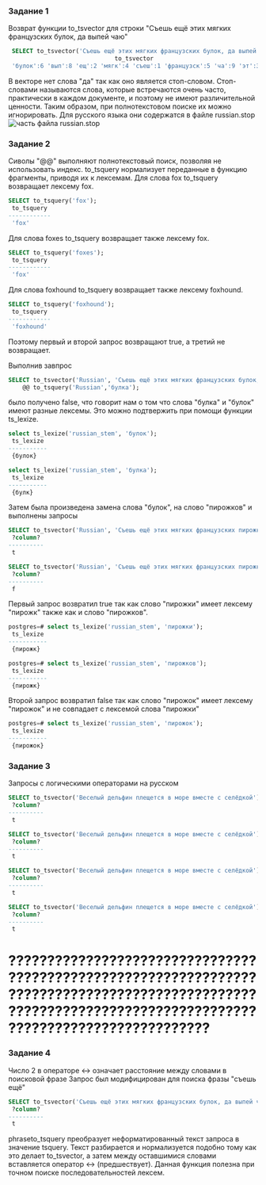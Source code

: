 ### Задание 1
Возврат функции to_tsvector для строки "Съешь ещё этих мягких французских булок, да выпей чаю"
```sql
 SELECT to_tsvector('Съешь ещё этих мягких французских булок, да выпей чаю');
                              to_tsvector
 'булок':6 'вып':8 'ещ':2 'мягк':4 'съеш':1 'французск':5 'ча':9 'эт':3
```
В векторе нет слова "да" так как оно является стоп-словом. Стоп-словами называются слова, которые встречаются очень часто, практически в каждом документе, и поэтому не имеют различительной ценности. Таким образом, при полнотекстовом поиске их можно игнорировать.
Для русского языка они содержатся в файле russian.stop 
![часть файла russian.stop](https://thumb.cloud.mail.ru/weblink/thumb/xw1/4VK9/9g1ni8P48/Fx.jpg?x-email=sanek_buh%40mail.ru)

### Задание 2
Сиволы "@@" выполняют полнотекстовый поиск, позволяя не использовать индекс.
to_tsquery нормализует переданные в функцию фрагменты, приводя их к лексемам. 
Для слова fox to_tsquery возвращает лексему fox.
```sql
SELECT to_tsquery('fox');
 to_tsquery
------------
 'fox'
```
Для слова foxes to_tsquery возвращает также лексему fox.
```sql
SELECT to_tsquery('foxes');
 to_tsquery
------------
 'fox'
```
Для слова foxhound to_tsquery возвращает также лексему foxhound.
```sql
SELECT to_tsquery('foxhound');
 to_tsquery
------------
 'foxhound'
```
Поэтому первый и второй запрос возвращают true, а третий не возвращает.

Выполнив завпрос 
```sql
SELECT to_tsvector('Russian', 'Съешь ещё этих мягких французских булок, да выпей чаю.')
    @@ to_tsquery('Russian','булка');
```
было получено false, что говорит нам о том что слова "булка" и "булок" имеют разные лексемы. Это можно подтвержить при помощи функции ts_lexize.
```sql
select ts_lexize('russian_stem', 'булок');
 ts_lexize
-----------
 {булок}
```
```sql
select ts_lexize('russian_stem', 'булка');
 ts_lexize
-----------
 {булк}
```

Затем была произведена замена слова "булок", на слово "пирожков" и выполнены запросы
```sql
SELECT to_tsvector('Russian', 'Съешь ещё этих мягких французских пирожков, да выпей чаю.') @@ to_tsquery('Russian','пирожки');
 ?column?
----------
 t
```
```sql
SELECT to_tsvector('Russian', 'Съешь ещё этих мягких французских пирожков, да выпей чаю.') @@ to_tsquery('Russian','пирожок');
 ?column?
----------
 f
```

Первый запрос возвратил true так как слово "пирожки" имеет лексему "пирожк" также как и слово "пирожков".
```sql
postgres=# select ts_lexize('russian_stem', 'пирожки');
 ts_lexize
-----------
 {пирожк}
```
```sql
postgres=# select ts_lexize('russian_stem', 'пирожков');
 ts_lexize
-----------
 {пирожк}
```

Второй запрос возвратил false так как слово "пирожок" имеет лексему "пирожок" и не совпадает с лексемой слова "пирожки"
```sql
postgres=# select ts_lexize('russian_stem', 'пирожок');
 ts_lexize
-----------
 {пирожок}
```

### Задание 3
Запросы с логическими операторами на русском
```sql
SELECT to_tsvector('Веселый дельфин плещется в море вместе с селёдкой') @@ to_tsquery('дельфин & селедка');
 ?column?
----------
 t
```

```sql
SELECT to_tsvector('Веселый дельфин плещется в море вместе с селёдкой') @@ to_tsquery('дельфин | вобла');
 ?column?
----------
 t
```


```sql
SELECT to_tsvector('Веселый дельфин плещется в море вместе с селёдкой') @@ to_tsquery('!вобла');
 ?column?
----------
 t
```

```sql
SELECT to_tsvector('Веселый дельфин плещется в море вместе с селёдкой') @@ to_tsquery('дельфин & (селедка | вобла) & !черепаха');
 ?column?
----------
 t
```

# ??????????????????????????????????????????????????????????????????????????????????????????????????????????????????????????????????????????????????????????

### Задание 4
Число 2 в операторе <-> означает расстояние между словами в поисковой фразе
Запрос был модифицирован для поиска фразы "съешь ещё"
```sql
SELECT to_tsvector('Съешь ещё этих мягких французских булок, да выпей чаю.') @@ to_tsquery('съешь<1>ещё');
 ?column?
----------
 t
```

phraseto_tsquery преобразует неформатированный текст запроса в значение tsquery. Текст разбирается и нормализуется подобно тому как это делает to_tsvector, а затем между оставшимися словами вставляется оператор <-> (предшествует).
Данная функция полезна при точном поиске последовательностей лексем.

